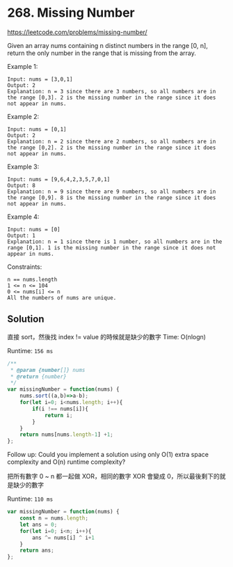 # 268. Missing Number

https://leetcode.com/problems/missing-number/

Given an array nums containing n distinct numbers in the range [0, n], return the only number in the range that is missing from the array.

 

Example 1:
```
Input: nums = [3,0,1]
Output: 2
Explanation: n = 3 since there are 3 numbers, so all numbers are in the range [0,3]. 2 is the missing number in the range since it does not appear in nums.
```
Example 2:
```
Input: nums = [0,1]
Output: 2
Explanation: n = 2 since there are 2 numbers, so all numbers are in the range [0,2]. 2 is the missing number in the range since it does not appear in nums.
```
Example 3:
```
Input: nums = [9,6,4,2,3,5,7,0,1]
Output: 8
Explanation: n = 9 since there are 9 numbers, so all numbers are in the range [0,9]. 8 is the missing number in the range since it does not appear in nums.
```
Example 4:
```
Input: nums = [0]
Output: 1
Explanation: n = 1 since there is 1 number, so all numbers are in the range [0,1]. 1 is the missing number in the range since it does not appear in nums.
```

Constraints:
```
n == nums.length
1 <= n <= 104
0 <= nums[i] <= n
All the numbers of nums are unique.
```

## Solution

直接 sort，然後找 index != value 的時候就是缺少的數字
Time: O(nlogn)

Runtime: `156 ms`

```js
/**
 * @param {number[]} nums
 * @return {number}
 */
var missingNumber = function(nums) {
    nums.sort((a,b)=>a-b);
    for(let i=0; i<nums.length; i++){
        if(i !== nums[i]){
            return i;
        }
    }
    return nums[nums.length-1] +1;
};
```

Follow up: Could you implement a solution using only O(1) extra space complexity and O(n) runtime complexity?

把所有數字 0 ~ n 都一起做 XOR，相同的數字 XOR 會變成 0，所以最後剩下的就是缺少的數字

Runtime: `110 ms`


```js
var missingNumber = function(nums) {
    const n = nums.length;
    let ans = 0;
    for(let i=0; i<n; i++){
        ans ^= nums[i] ^ i+1 
    }
    return ans;
};
```
